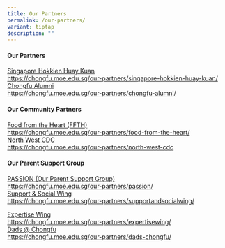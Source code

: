 ```yaml
---
title: Our Partners
permalink: /our-partners/
variant: tiptap
description: ""
---
```

<h4>Our Partners</h4>
<div class="isomer-card-grid"><a rel="noopener noreferrer nofollow" href="https://chongfu.moe.edu.sg/our-partners/singapore-hokkien-huay-kuan/" class="isomer-card"><div class="isomer-card-body"><div class="isomer-card-title">Singapore Hokkien Huay Kuan</div><div class="isomer-card-link">https://chongfu.moe.edu.sg/our-partners/singapore-hokkien-huay-kuan/</div></div></a>
<a rel="noopener noreferrer nofollow" href="https://chongfu.moe.edu.sg/our-partners/chongfu-alumni/" class="isomer-card">
<div class="isomer-card-body">
<div class="isomer-card-title">Chongfu Alumni</div>
<div class="isomer-card-link">https://chongfu.moe.edu.sg/our-partners/chongfu-alumni/</div>
</div>
</a>
</div>
<h4>Our Community Partners</h4>
<div class="isomer-card-grid"><a rel="noopener noreferrer nofollow" href="https://chongfu.moe.edu.sg/our-partners/food-from-the-heart/" class="isomer-card"><div class="isomer-card-body"><div class="isomer-card-title">Food from the Heart (FFTH)</div><div class="isomer-card-link">https://chongfu.moe.edu.sg/our-partners/food-from-the-heart/</div></div></a>
<a rel="noopener noreferrer nofollow" href="https://chongfu.moe.edu.sg/our-partners/north-west-cdc" class="isomer-card">
<div class="isomer-card-body">
<div class="isomer-card-title">North West CDC</div>
<div class="isomer-card-link">https://chongfu.moe.edu.sg/our-partners/north-west-cdc</div>
</div>
</a>
</div>
<h4>Our Parent Support Group</h4>
<div class="isomer-card-grid"><a rel="noopener noreferrer nofollow" href="https://chongfu.moe.edu.sg/our-partners/passion/" class="isomer-card"><div class="isomer-card-body"><div class="isomer-card-title">PASSION (Our Parent Support Group)</div><div class="isomer-card-link">https://chongfu.moe.edu.sg/our-partners/passion/</div></div></a>
<a rel="noopener noreferrer nofollow" href="https://chongfu.moe.edu.sg/our-partners/supportandsocialwing/" class="isomer-card">
<div class="isomer-card-body">
<div class="isomer-card-title">Support &amp; Social Wing</div>
<div class="isomer-card-link">https://chongfu.moe.edu.sg/our-partners/supportandsocialwing/</div>
</div>
</a>
</div>
<p></p>
<div class="isomer-card-grid"><a rel="noopener noreferrer nofollow" href="https://chongfu.moe.edu.sg/our-partners/expertisewing/" class="isomer-card"><div class="isomer-card-body"><div class="isomer-card-title">Expertise Wing</div><div class="isomer-card-link">https://chongfu.moe.edu.sg/our-partners/expertisewing/</div></div></a>
<a rel="noopener noreferrer nofollow" href="https://chongfu.moe.edu.sg/our-partners/dads-chongfu/" class="isomer-card">
<div class="isomer-card-body">
<div class="isomer-card-title">Dads @ Chongfu</div>
<div class="isomer-card-link">https://chongfu.moe.edu.sg/our-partners/dads-chongfu/</div>
</div>
</a>
</div>
<p></p>